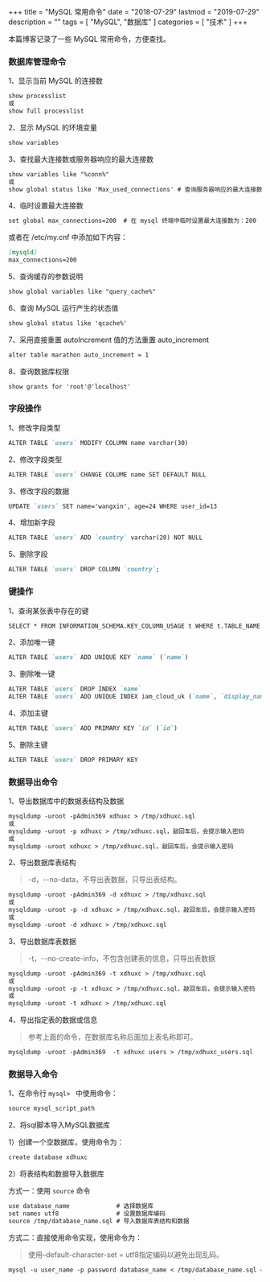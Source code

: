 +++
title = "MySQL 常用命令"
date = "2018-07-29"
lastmod = "2019-07-29"
description = ""
tags = [
    "MySQL",
    "数据库"
]
categories = [
    "技术"
]
+++

本篇博客记录了一些 MySQL 常用命令，方便查找。

<!--more-->

### 数据库管理命令
1、显示当前 MySQL 的连接数
```markdown
show processlist
或
show full processlist
```

2、显示 MySQL 的环境变量
```markdown
show variables
```

3、查找最大连接数或服务器响应的最大连接数
```markdown
show variables like "%conn%"
或
show global status like 'Max_used_connections' # 查询服务器响应的最大连接数
```

4、临时设置最大连接数
```markdown
set global max_connections=200  # 在 mysql 终端中临时设置最大连接数为：200
```
或者在 /etc/my.cnf 中添加如下内容：
```markdown
[mysqld]
max_connections=200
```

5、查询缓存的参数说明
```markdown
show global variables like "query_cache%"
```

6、查询 MySQL 运行产生的状态值
```markdown
show global status like 'qcache%'
```

7、采用直接重置 autoIncrement 值的方法重置 auto_increment
```markdown
alter table marathon auto_increment = 1
```

8、查询数据库权限
```markdown
show grants for 'root'@'localhost'
```

### 字段操作
1、修改字段类型
```markdown
ALTER TABLE `users` MODIFY COLUMN name varchar(30)
```

2、修改字段类型
```markdown
ALTER TABLE `users` CHANGE COLUME name SET DEFAULT NULL
```

3、修改字段的数据
```markdown
UPDATE `users` SET name='wangxin', age=24 WHERE user_id=13
```

4、增加新字段
```markdown
ALTER TABLE `users` ADD `country` varchar(20) NOT NULL
```

5、删除字段
```markdown
ALTER TABLE `users` DROP COLUMN `country`;
```

### 键操作
1、查询某张表中存在的键
```markdown
SELECT * FROM INFORMATION_SCHEMA.KEY_COLUMN_USAGE t WHERE t.TABLE_NAME ='users'
```

2、添加唯一键
```markdown
ALTER TABLE `users` ADD UNIQUE KEY `name` (`name`)
```

3、删除唯一键
```markdown
ALTER TABLE `users` DROP INDEX `name`
ALTER TABLE `users` ADD UNIQUE INDEX iam_cloud_uk (`name`, `display_name`) # 注意，主键名中不能包含中划线
```

4、添加主键
```markdown
ALTER TABLE `users` ADD PRIMARY KEY `id` (`id`)
```

5、删除主键
```markdown
ALTER TABLE `users` DROP PRIMARY KEY
```

### 数据导出命令
1、导出数据库中的数据表结构及数据
```markdown
mysqldump -uroot -pAdmin369 xdhuxc > /tmp/xdhuxc.sql
或
mysqldump -uroot -p xdhuxc > /tmp/xdhuxc.sql，敲回车后，会提示输入密码
或
mysqldump -uroot xdhuxc > /tmp/xdhuxc.sql，敲回车后，会提示输入密码
```

2、导出数据库表结构
> -d，--no-data，不导出表数据，只导出表结构。

```markdown
mysqldump -uroot -pAdmin369 -d xdhuxc > /tmp/xdhuxc.sql
或
mysqldump -uroot -p -d xdhuxc > /tmp/xdhuxc.sql，敲回车后，会提示输入密码
或
mysqldump -uroot -d xdhuxc > /tmp/xdhuxc.sql
```

3、导出数据库表数据
> -t，--no-create-info，不包含创建表的信息，只导出表数据

```markdown
mysqldump -uroot -pAdmin369 -t xdhuxc > /tmp/xdhuxc.sql
或
mysqldump -uroot -p -t xdhuxc > /tmp/xdhuxc.sql，敲回车后，会提示输入密码
或
mysqldump -uroot -t xdhuxc > /tmp/xdhuxc.sql
```

4、导出指定表的数据或信息
> 参考上面的命令，在数据库名称后面加上表名称即可。

```markdown
mysqldump -uroot -pAdmin369  -t xdhuxc users > /tmp/xdhuxc_users.sql
```

### 数据导入命令

1、在命令行 `mysql> ` 中使用命令：
```markdown
source mysql_script_path
```

2、将sql脚本导入MySQL数据库

1）创建一个空数据库，使用命令为：
```markdown
create database xdhuxc
```

2）将表结构和数据导入数据库

方式一：使用 `source` 命令

```markdown
use database_name             # 选择数据库
set names utf8                # 设置数据库编码
source /tmp/database_name.sql # 导入数据库表结构和数据
```

方式二：直接使用命令实现，使用命令为：

> 使用–default-character-set = utf8指定编码以避免出现乱码。

```markdown
mysql -u user_name -p password database_name < /tmp/database_name.sql –default-character-set = utf8
```







